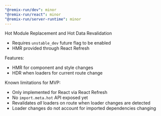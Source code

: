 ```yaml
---
"@remix-run/dev": minor
"@remix-run/react": minor
"@remix-run/server-runtime": minor
---
```


Hot Module Replacement and Hot Data Revalidation

- Requires `unstable_dev` future flag to be enabled
- HMR provided through React Refresh

Features:
- HMR for component and style changes
- HDR when loaders for current route change

Known limitations for MVP:
- Only implemented for React via React Refresh
- No `import.meta.hot` API exposed yet
- Revalidates _all_ loaders on route when loader changes are detected
- Loader changes do not account for imported dependencies changing
